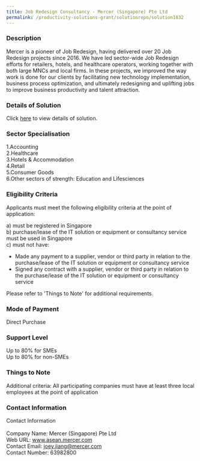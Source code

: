 ```yaml
---
title: Job Redesign Consultancy - Mercer (Singapore) Pte Ltd
permalink: /productivity-solutions-grant/solutionrepo/solution1832
---
```


### Description

Mercer is a pioneer of Job Redesign, having delivered over 20 Job Redesign projects since 2016. We have led sector-wide Job Redesign efforts for retailers, hotels, and healthcare operators, working together with both large MNCs and local firms. In these projects, we improved the way work is done for our clients by facilitating new technology implementation, business process optimization, and ultimately redesigning and uplifting jobs to improve business productivity and talent attraction.

### Details of Solution

Click <a href='https://www.gobusiness.gov.sg/images/psg/CaseStudiesbyMercer(Singapore)PteLtd.pdf' target='_blank'>here</a> to view details of solution.

### Sector Specialisation

1.Accounting<br>
2.Healthcare<br>
3.Hotels & Accommodation<br>
4.Retail<br>
5.Consumer Goods<br>
6.Other sectors of strength: Education and Lifesciences

### Eligibility Criteria

Applicants must meet the following eligibility criteria at the point of application:

a) must be registered in Singapore <br>
b) purchase/lease of the IT solution or equipment or consultancy service must be used in Singapore <br>
c) must not have:
- Made any payment to a supplier, vendor or third party in relation to the purchase/lease of the IT solution or equipment or consultancy service
- Signed any contract with a supplier, vendor or third party in relation to the purchase/lease of the IT solution or equipment or consultancy service

Please refer to 'Things to Note' for additional requirements.

### Mode of Payment
Direct Purchase

### Support Level
Up to 80% for SMEs <br>
Up to 80% for non-SMEs

### Things to Note
Additional criteria: All participating companies must have at least three local employees at the point of application

### Contact Information
Contact Information<br><br>Company Name: Mercer (Singapore) Pte Ltd<br>Web URL: www.asean.mercer.com <br>Contact Email: joey.jiang@mercer.com<br>Contact Number: 63982800

